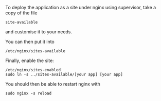To deploy the application as a site under nginx using supervisor, take a copy of the file

    site-available

and customise it to your needs.

You can then put it into

    /etc/nginx/sites-available

Finally, enable the site:

    /etc/nginx/sites-enabled
    sudo ln -s ../sites-available/[your app] [your app]

You should then be able to restart nginx with

    sudo nginx -s reload

    

